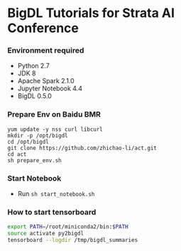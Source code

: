 # BigDL Tutorials for Strata AI Conference

### Environment required
+ Python 2.7
+ JDK 8
+ Apache Spark 2.1.0
+ Jupyter Notebook 4.4
+ BigDL 0.5.0

### Prepare Env on Baidu BMR
```
yum update -y nss curl libcurl
mkdir -p /opt/bigdl
cd /opt/bigdl
git clone https://github.com/zhichao-li/act.git
cd act
sh prepare_env.sh
```

### Start Notebook
* Run ```sh start_notebook.sh```

### How to start tensorboard
``` bash
export PATH=/root/miniconda2/bin:$PATH
source activate py2bigdl 
tensorboard --logdir /tmp/bigdl_summaries
```
